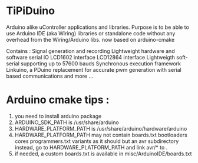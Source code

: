 # TiPiDuino
Arduino alike uController applications and libraries.
Purpose is to be able to use Arduino IDE (aka Wiring) libraries or standalone code without any overhead from the Wiring/Arduino libs.
now based on arduino-cmake

Contains :
  Signal generation and recording
  Lightweight hardware and software serial IO
  LCD1602 interface
  LCD12864 interface
  Lightweigth soft-serial supporting up to 57600 bauds
  Synchronous execution framework
  Linkuino, a PDuino replacement for accurate pwm generation with serial based communications
  and more ...

# Arduino cmake tips :
1. you need to install arduino package
2. ARDUINO_SDK_PATH is /usr/share/arduino
3. HARDWARE_PLATFORM_PATH is /usr/share/arduino/hardware/arduino
4. HARDWARE_PLATFORM_PATH may not contain boards.txt bootloaders cores programmers.txt variants
   as it should but an avr subdirectory instead, go to HARDWARE_PLATFORM_PATH and link avr/* to .
5. if needed, a custom boards.txt is available in misc/ArduinoIDE/boards.txt 

